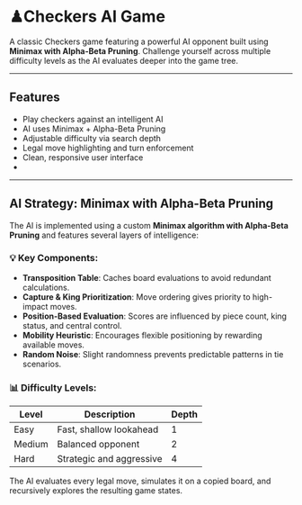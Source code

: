 # ♟Checkers AI Game

A classic Checkers game featuring a powerful AI opponent built using **Minimax with Alpha-Beta Pruning**. Challenge yourself across multiple difficulty levels as the AI evaluates deeper into the game tree.

---

## Features

-  Play checkers against an intelligent AI  
-  AI uses Minimax + Alpha-Beta Pruning  
-  Adjustable difficulty via search depth  
-  Legal move highlighting and turn enforcement  
-  Clean, responsive user interface
-  
---

## AI Strategy: Minimax with Alpha-Beta Pruning

The AI is implemented using a custom **Minimax algorithm with Alpha-Beta Pruning** and features several layers of intelligence:

### 💡 Key Components:

- **Transposition Table**: Caches board evaluations to avoid redundant calculations.
- **Capture & King Prioritization**: Move ordering gives priority to high-impact moves.
- **Position-Based Evaluation**: Scores are influenced by piece count, king status, and central control.
- **Mobility Heuristic**: Encourages flexible positioning by rewarding available moves.
- **Random Noise**: Slight randomness prevents predictable patterns in tie scenarios.

### 📊 Difficulty Levels:

| Level   | Description              | Depth |
|---------|--------------------------|-------|
| Easy    | Fast, shallow lookahead  | 1     |
| Medium  | Balanced opponent        | 2     |
| Hard    | Strategic and aggressive | 4     |

The AI evaluates every legal move, simulates it on a copied board, and recursively explores the resulting game states.


